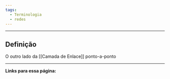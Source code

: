```yaml
---
tags:
  - Terminologia
  - redes
---
```

---
## Definição

O outro lado da [[Camada de Enlace]] ponto-a-ponto

---
**Links para essa página:**




